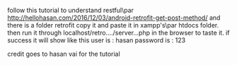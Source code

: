 follow this tutorial to understand restful\par
 http://hellohasan.com/2016/12/03/android-retrofit-get-post-method/
and there is a folder retrofit copy it and paste it in xampp's\par
htdocs folder. then run it through localhost/retro..../server...php in the browser to taste it.
if success it will show like this
user is : hasan password is : 123

credit goes to hasan vai for the tutorial